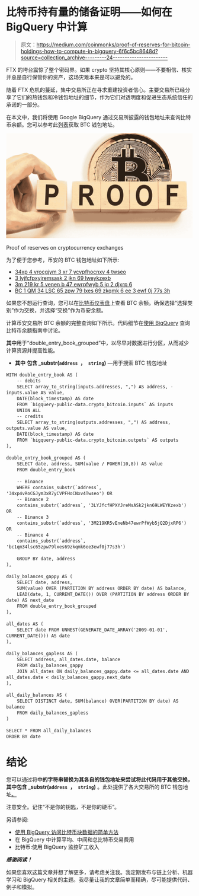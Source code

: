 # 比特币持有量的储备证明——如何在 BigQuery 中计算

> 原文：<https://medium.com/coinmonks/proof-of-reserves-for-bitcoin-holdings-how-to-compute-in-bigquery-6f6c5bc8648d?source=collection_archive---------24----------------------->

FTX 的垮台震惊了整个密码界。如果 crypto 坚持其核心原则——不要相信、核实并总是自行保管你的资产，这场灾难本来是可以避免的。

随着 FTX 危机的蔓延，集中交易所正在寻求重建投资者信心。主要交易所已经分享了它们的热钱包和冷钱包地址的细节，作为它们对透明度和促进生态系统信任的承诺的一部分。

在本文中，我们将使用 Google BigQuery 通过交易所披露的钱包地址来查询比特币余额。您可以参考此[列表](https://trigolabs.io/btc-wallet-addresses/)获取 BTC 钱包地址。

![](img/25e8540103441b69fed2027c15317285.png)

Proof of reserves on cryptocurrency exchanges

为了便于您参考，币安的 BTC 钱包地址如下所示:

*   [34xp 4 vrocgjym 3 xr 7 ycvpfhocnxv 4 twseo](https://explorer.btc.com/btc/search/34xp4vRoCGJym3xR7yCVPFHoCNxv4Twseo)
*   [3 lyjfcfpxyjremsask 2 jkn 69 lweykzexb](https://explorer.btc.com/btc/search/3LYJfcfHPXYJreMsASk2jkn69LWEYKzexb)
*   [3m 219 kr 5 venen b 47 ewrpfwyb 5 jq 2 djxrp 6](https://explorer.btc.com/btc/search/3M219KR5vEneNb47ewrPfWyb5jQ2DjxRP6)
*   [BC 1 QM 34 LSC 65 zpw 79 lxes 69 zkqmk 6 ee 3 ewf 0j 77s 3h](https://explorer.btc.com/btc/address/bc1qm34lsc65zpw79lxes69zkqmk6ee3ewf0j77s3h)

如果您不想运行查询，您可以在[比特币仪表盘](https://trigolabs.io/bitcoin/)上查看 BTC 余额。确保选择“选择类别”作为交换，并选择“交换”作为币安余额。

计算币安交易所 BTC 余额的完整查询如下所示。代码细节在[使用 BigQuery](/@vivbellavita/guide-to-query-wallet-balances-of-bitcoin-in-bigquery-a4b52ec2466a) 查询比特币余额指南中讨论。

**其中**用于“double_entry_book_grouped”中，以尽早对数据进行分区，从而减少计算资源并提高性能。

*   **其中** **包含 _substr(`address `，` string`)** —用于搜索 BTC 钱包地址

```
WITH double_entry_book AS (
    -- debits
    SELECT array_to_string(inputs.addresses, ",") AS address, -inputs.value AS value, 
    DATE(block_timestamp) AS date
    FROM `bigquery-public-data.crypto_bitcoin.inputs` AS inputs
    UNION ALL
    -- credits
    SELECT array_to_string(outputs.addresses, ",") AS address, outputs.value AS value, 
    DATE(block_timestamp) AS date
    FROM `bigquery-public-data.crypto_bitcoin.outputs` AS outputs
), 

double_entry_book_grouped AS (
    SELECT date, address, SUM(value / POWER(10,8)) AS value
    FROM double_entry_book

    -- Binance
    WHERE contains_substr(`address`, '34xp4vRoCGJym3xR7yCVPFHoCNxv4Twseo') OR
    -- Binance 2
    contains_substr(`address`, '3LYJfcfHPXYJreMsASk2jkn69LWEYKzexb') OR
    -- Binance 3
    contains_substr(`address`, '3M219KR5vEneNb47ewrPfWyb5jQ2DjxRP6') OR
    -- Binance 4
    contains_substr(`address`, 'bc1qm34lsc65zpw79lxes69zkqmk6ee3ewf0j77s3h')

    GROUP BY date, address
),

daily_balances_gappy AS (
    SELECT date, address,
    SUM(value) OVER (PARTITION BY address ORDER BY date) AS balance,
    LEAD(date, 1, CURRENT_DATE()) OVER (PARTITION BY address ORDER BY date) AS next_date
    FROM double_entry_book_grouped
),

all_dates AS (
    SELECT date FROM UNNEST(GENERATE_DATE_ARRAY('2009-01-01', CURRENT_DATE())) AS date
),

daily_balances_gapless AS (
    SELECT address, all_dates.date, balance
    FROM daily_balances_gappy
    JOIN all_dates ON daily_balances_gappy.date <= all_dates.date AND all_dates.date < daily_balances_gappy.next_date
),

all_daily_balances AS (
    SELECT DISTINCT date, SUM(balance) OVER(PARTITION BY date) AS balance
    FROM daily_balances_gapless
)

SELECT * FROM all_daily_balances
ORDER BY date
```

# 结论

您可以通过将**中的字符串替换为其各自的钱包地址来尝试将此代码用于其他交换，其中包含 _substr(`address `，` string`)** 。此处提供了各大交易所的 BTC 钱包地址[。](https://trigolabs.io/btc-wallet-addresses/)

注意安全。记住“不是你的钥匙，不是你的硬币”。

另请参阅:

*   [使用 BigQuery 访问比特币块数据的简单方法](/dev-genius/an-easy-way-to-access-bitcoin-block-data-using-bigquery-2f5d9be6ae63)
*   在 BigQuery 中计算平均、中间和总比特币交易费用
*   比特币:使用 BigQuery 监控矿工收入

***感谢阅读！***

如果您喜欢这篇文章并想了解更多，请考虑关注我。我定期发布与链上分析、机器学习和 BigQuery 相关的主题。我尽量让我的文章简单而精确，尽可能提供代码、例子和模拟。